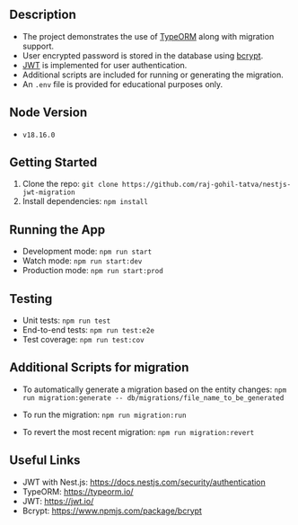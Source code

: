 ## Description

- The project demonstrates the use of [TypeORM](https://typeorm.io/) along with migration support.
- User encrypted password is stored in the database using [bcrypt](https://www.npmjs.com/package/bcrypt).
- [JWT](https://jwt.io/) is implemented for user authentication.
- Additional scripts are included for running or generating the migration.
- An `.env` file is provided for educational purposes only.

## Node Version

- `v18.16.0`

## Getting Started

1. Clone the repo: `git clone https://github.com/raj-gohil-tatva/nestjs-jwt-migration`
2. Install dependencies: `npm install`

## Running the App

- Development mode: `npm run start`
- Watch mode: `npm run start:dev`
- Production mode: `npm run start:prod`

## Testing

- Unit tests: `npm run test`
- End-to-end tests: `npm run test:e2e`
- Test coverage: `npm run test:cov`

## Additional Scripts for migration

- To automatically generate a migration based on the entity changes: `npm run migration:generate -- db/migrations/file_name_to_be_generated`

- To run the migration: `npm run migration:run`

- To revert the most recent migration: `npm run migration:revert`

## Useful Links

- JWT with Nest.js: https://docs.nestjs.com/security/authentication
- TypeORM: https://typeorm.io/
- JWT: https://jwt.io/
- Bcrypt: https://www.npmjs.com/package/bcrypt
